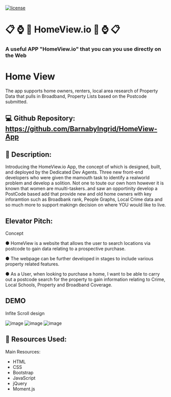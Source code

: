 [![license](https://img.shields.io/badge/license-MIT-blue)](https://shields.io)
# :clipboard: :watch: :date: HomeView.io :date: :watch: :clipboard: <br>

### A useful APP "HomeView.io" that you can you use directly on the Web <br>
# Home View
The app supports home owners, renters, local area research of Property Data that pulls in Broadband, Property Lists based on the Postcode submitted.
## :computer: **Github Repository:** https://github.com/BarnabyIngrid/HomeView-App

## :wave: Description: 
<p> 
Introducing the HomeView.io App, the concept of which is designed, built, and deployed by the Dedicated Dev Agents. Three new front-end developers who were given the mamouth task to identify a realworld problem and develop a solition. Not one to toute our own horn however it is known that women are muulti-taskers..and saw an opportinity develop a PostCode based add that provide new and old home owners with key inforamtion such as Broadbank rank, People Graphs, Local Crime data and so much more to support makingn decision on where YOU would like to live.
</p>
 
## Elevator Pitch:

Concept

● HomeView is a website that allows the user to search locations via postcode 
to gain data relating to a prospective purchase. 

● The webpage can be further developed in stages to include various property 
related features.

● As a User, when looking to purchase a home, I want to be able to carry out a 
postcode search for the property to gain information relating to Crime, Local 
Schools, Property and Broadband Coverage. 

## DEMO
 Infite Scroll design
 
 ![image](https://user-images.githubusercontent.com/119970657/219501282-c8718261-c0af-4479-afc5-4b0817562d0d.png)
 ![image](https://user-images.githubusercontent.com/119970657/219506814-818b85c8-48e3-4e4f-97a6-f182a7532e5b.png)
 ![image](https://user-images.githubusercontent.com/119970657/219507107-4568024f-fc3a-4f67-be0e-fef1e23a4344.png)


## :floppy_disk: Resources Used:
Main Resources:
- HTML
- CSS
- Bootstrap
- JavaScript
- jQuery
- Moment.js
